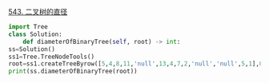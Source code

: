 [543. 二叉树的直径](https://leetcode-cn.com/problems/diameter-of-binary-tree/)
```python
import Tree
class Solution:
    def diameterOfBinaryTree(self, root) -> int:
ss=Solution()
ss1=Tree.TreeNodeTools()
root=ss1.createTreeByrow([5,4,8,11,'null',13,4,7,2,'null','null',5,1],0)
print(ss.diameterOfBinaryTree(root))
```